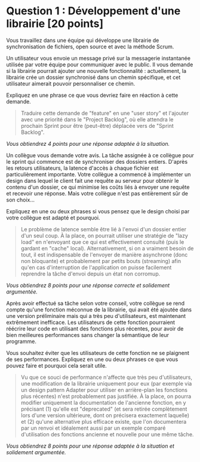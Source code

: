 # Question 1 : Développement d'une librairie [20 points]

Vous travaillez dans une équipe qui développe une librairie de synchronisation de fichiers, open source et avec la méthode Scrum.

Un utilisateur vous envoie un message privé sur la messagerie instantanée utilisée par votre équipe pour communiquer avec le public.
Il vous demande si la librairie pourrait ajouter une nouvelle fonctionnalité : actuellement, la librairie crée un dossier synchronisé
dans un chemin spécifique, et cet utilisateur aimerait pouvoir personnaliser ce chemin.

Expliquez en une phrase ce que vous devriez faire en réaction à cette demande.

> Traduire cette demande de "feature" en une "user story" et l'ajouter avec une
> priorité dans le "Project Backlog", où elle attendra le prochain Sprint pour
> être (peut-être) déplacée vers de "Sprint Backlog".

_Vous obtiendrez 4 points pour une réponse adaptée à la situation._


Un collègue vous demande votre avis. La tâche assignée à ce collègue pour le sprint qui commence est de synchroniser des dossiers entiers.
D'après les retours utilisateurs, la latence d'accès à chaque fichier est particulièrement importante.
Votre collègue a commencé à implémenter un design dans lequel le client fait une requête au serveur pour obtenir le contenu d'un dossier,
ce qui minimise les coûts liés à envoyer une requête et recevoir une réponse.
Mais votre collègue n'est pas entièrement sûr de son choix...

Expliquez en une ou deux phrases si vous pensez que le design choisi par votre collègue est adapté et pourquoi.

> Le problème de latence semble être lié à l'envoi d'un dossier entier d'un seul
> coup. À la place, on pourrait utiliser une stratégie de "lazy load" en
> n'envoyant que ce qui est effectivement consulté (puis le gardant en "cache"
> local). Alternativement, si on a vraiment besoin de tout, il est indispensable
> de l'envoyer de manière asynchrone (donc non bloquante) et probablement par
> petits bouts (streaming) afin qu'en cas d'interruption de l'application on
> puisse facilement reprendre la tâche d'envoi depuis un état non corromup.

_Vous obtiendrez 8 points pour une réponse correcte et solidement argumentée._


Après avoir effectué sa tâche selon votre conseil, votre collègue se rend compte qu'une fonction méconnue de la librairie,
qui avait été ajoutée dans une version préliminaire mais qui a très peu d'utilisateurs, est maintenant extrêmement inefficace.
Les utilisateurs de cette fonction pourraient réécrire leur code en utilisant des fonctions plus récentes, pour avoir de bien meilleures
performances sans changer la sémantique de leur programme.

Vous souhaitez éviter que les utilisateurs de cette fonction ne se plaignent de ses performances.
Expliquez en une ou deux phrases ce que vous pouvez faire et pourquoi cela serait utile.

> Vu que ce souci de performance n'affecte que très peu d'utilisateurs, une
> modification de la librairie uniquement pour eux (par exemple via un design
> pattern Adapter pour utiliser en arrière-plan les fonctions plus récentes)
> n'est probablement pas justifiée. À la place, on pourra modifier uniquement la
> documentation de l'ancienne fonction, en y précisant (1) qu'elle est
> "deprecated" (et sera retirée complètement lors d'une version ultérieure, dont
> on précisera exactement laquelle) et (2) qu'une alternative plus efficace
> existe, que l'on documentera par un renvoi et idéalement aussi par un exemple
> comparé d'utilisation des fonctions ancienne et nouvelle pour une même tâche.

_Vous obtiendrez 8 points pour une réponse adaptée à la situation et solidement argumentée._
